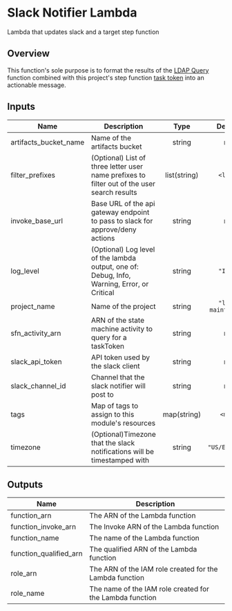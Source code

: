 # Slack Notifier Lambda

Lambda that updates slack and a target step function

## Overview

This function's sole purpose is to format the results of the [LDAP Query](/modules/lambda_functions/ldap_query) function combined with this project's step function [task token](https://docs.aws.amazon.com/step-functions/latest/dg/connect-to-resource.html#connect-wait-token) into an actionable message.

## Inputs

| Name | Description | Type | Default | Required |
|------|-------------|:----:|:-----:|:-----:|
| artifacts\_bucket\_name | Name of the artifacts bucket | string | n/a | yes |
| filter\_prefixes | (Optional) List of three letter user name prefixes to filter out of the user search results | list(string) | `<list>` | no |
| invoke\_base\_url | Base URL of the api gateway endpoint to pass to slack for approve/deny actions | string | n/a | yes |
| log\_level | (Optional) Log level of the lambda output, one of: Debug, Info, Warning, Error, or Critical | string | `"Info"` | no |
| project\_name | Name of the project | string | `"ldap-maintainer"` | no |
| sfn\_activity\_arn | ARN of the state machine activity to query for a taskToken | string | n/a | yes |
| slack\_api\_token | API token used by the slack client | string | n/a | yes |
| slack\_channel\_id | Channel that the slack notifier will post to | string | n/a | yes |
| tags | Map of tags to assign to this module's resources | map(string) | `<map>` | no |
| timezone | (Optional)Timezone that the slack notifications will be timestamped with | string | `"US/Eastern"` | no |

## Outputs

| Name | Description |
|------|-------------|
| function\_arn | The ARN of the Lambda function |
| function\_invoke\_arn | The Invoke ARN of the Lambda function |
| function\_name | The name of the Lambda function |
| function\_qualified\_arn | The qualified ARN of the Lambda function |
| role\_arn | The ARN of the IAM role created for the Lambda function |
| role\_name | The name of the IAM role created for the Lambda function |


